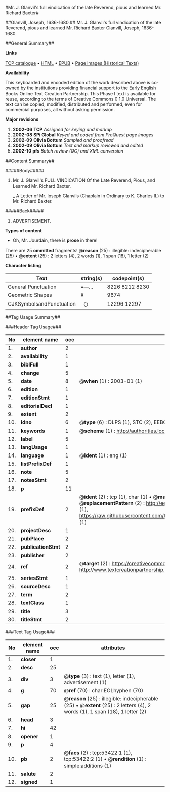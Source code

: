 #Mr. J. Glanvil's full vindication of the late Reverend, pious and learned Mr. Richard Baxter#

##Glanvill, Joseph, 1636-1680.##
Mr. J. Glanvil's full vindication of the late Reverend, pious and learned Mr. Richard Baxter
Glanvill, Joseph, 1636-1680.

##General Summary##

**Links**

[TCP catalogue](http://www.ota.ox.ac.uk/tcp/)  • 
[HTML](http://tei.it.ox.ac.uk/tcp/Texts-HTML/free/A42/A42814.html)  • 
[EPUB](http://tei.it.ox.ac.uk/tcp/Texts-EPUB/free/A42/A42814.epub) • 
[Page images (Historical Texts)](https://data.historicaltexts.jisc.ac.uk/view?pubId=eebo-12068232e&pageId=eebo-12068232e-53422-1)

**Availability**

This keyboarded and encoded edition of the
	       work described above is co-owned by the institutions
	       providing financial support to the Early English Books
	       Online Text Creation Partnership. This Phase I text is
	       available for reuse, according to the terms of Creative
	       Commons 0 1.0 Universal. The text can be copied,
	       modified, distributed and performed, even for
	       commercial purposes, all without asking permission.

**Major revisions**

1. __2002-06__ __TCP__ *Assigned for keying and markup*
1. __2002-08__ __SPi Global__ *Keyed and coded from ProQuest page images*
1. __2002-09__ __Olivia Bottum__ *Sampled and proofread*
1. __2002-09__ __Olivia Bottum__ *Text and markup reviewed and edited*
1. __2002-10__ __pfs__ *Batch review (QC) and XML conversion*

##Content Summary##

#####Body#####

1. Mr. J. Glanvil's FULL VINDICATION Of the Late Reverend, Pious, and Learned Mr. Richard Baxter.

    _ A Letter of Mr. Ioseph Glanvils (Chaplain in Ordinary to K. Charles II.) to Mr. Richard Baxter.

#####Back#####

1. ADVERTISEMENT.

**Types of content**

  * Oh, Mr. Jourdain, there is **prose** in there!

There are 25 **ommitted** fragments! 
 @__reason__ (25) : illegible: indecipherable (25)  •  @__extent__ (25) : 2 letters (4), 2 words (1), 1 span (18), 1 letter (2)

**Character listing**


|Text|string(s)|codepoint(s)|
|---|---|---|
|General Punctuation|•—…|8226 8212 8230|
|Geometric Shapes|◊|9674|
|CJKSymbolsandPunctuation|〈〉|12296 12297|

##Tag Usage Summary##

###Header Tag Usage###

|No|element name|occ|attributes|
|---|---|---|---|
|1.|__author__|2||
|2.|__availability__|1||
|3.|__biblFull__|1||
|4.|__change__|5||
|5.|__date__|8| @__when__ (1) : 2003-01 (1)|
|6.|__edition__|1||
|7.|__editionStmt__|1||
|8.|__editorialDecl__|1||
|9.|__extent__|2||
|10.|__idno__|6| @__type__ (6) : DLPS (1), STC (2), EEBO-CITATION (1), OCLC (1), VID (1)|
|11.|__keywords__|1| @__scheme__ (1) : http://authorities.loc.gov/ (1)|
|12.|__label__|5||
|13.|__langUsage__|1||
|14.|__language__|1| @__ident__ (1) : eng (1)|
|15.|__listPrefixDef__|1||
|16.|__note__|5||
|17.|__notesStmt__|2||
|18.|__p__|11||
|19.|__prefixDef__|2| @__ident__ (2) : tcp (1), char (1)  •  @__matchPattern__ (2) : ([0-9\-]+):([0-9IVX]+) (1), (.+) (1)  •  @__replacementPattern__ (2) : http://eebo.chadwyck.com/downloadtiff?vid=$1&page=$2 (1), https://raw.githubusercontent.com/textcreationpartnership/Texts/master/tcpchars.xml#$1 (1)|
|20.|__projectDesc__|1||
|21.|__pubPlace__|2||
|22.|__publicationStmt__|2||
|23.|__publisher__|2||
|24.|__ref__|2| @__target__ (2) : https://creativecommons.org/publicdomain/zero/1.0/ (1), http://www.textcreationpartnership.org/docs/. (1)|
|25.|__seriesStmt__|1||
|26.|__sourceDesc__|1||
|27.|__term__|2||
|28.|__textClass__|1||
|29.|__title__|3||
|30.|__titleStmt__|2||


###Text Tag Usage###

|No|element name|occ|attributes|
|---|---|---|---|
|1.|__closer__|1||
|2.|__desc__|25||
|3.|__div__|3| @__type__ (3) : text (1), letter (1), advertisement (1)|
|4.|__g__|70| @__ref__ (70) : char:EOLhyphen (70)|
|5.|__gap__|25| @__reason__ (25) : illegible: indecipherable (25)  •  @__extent__ (25) : 2 letters (4), 2 words (1), 1 span (18), 1 letter (2)|
|6.|__head__|3||
|7.|__hi__|42||
|8.|__opener__|1||
|9.|__p__|4||
|10.|__pb__|2| @__facs__ (2) : tcp:53422:1 (1), tcp:53422:2 (1)  •  @__rendition__ (1) : simple:additions (1)|
|11.|__salute__|2||
|12.|__signed__|1||
